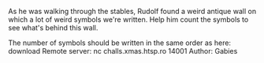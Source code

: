 As he was walking through the stables, Rudolf found a weird antique wall on which a lot of weird symbols we're written. Help him count the symbols to see what's behind this wall.

The number of symbols should be written in the same order as here:
download
Remote server: nc challs.xmas.htsp.ro 14001
Author: Gabies
